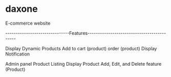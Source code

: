 # daxone
E-commerce website 

-------------------------------Features-------------------------------------------

Display Dynamic Products
Add to cart (product)
order (product)
Display Notification

Admin panel
Product Listing
Display Product
Add, Edit, and Delete feature (Product) 

